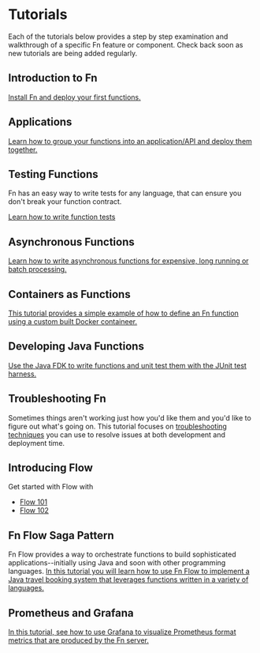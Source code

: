 # Tutorials

Each of the tutorials below provides a step by step
examination and walkthrough of a specific Fn feature
or component.  Check back soon as new tutorials
are being added regularly.

## Introduction to Fn

[Install Fn and deploy your first functions.](Introduction/README.md)

## Applications

[Learn how to group your functions into an application/API and deploy them together.](Apps/README.md) 

## Testing Functions

Fn has an easy way to write tests for any language, that can ensure you don't break your function contract.

[Learn how to write function tests](Testing/README.md)

## Asynchronous Functions

[Learn how to write asynchronous functions for expensive, long running or batch processing.](Async/README.md)

## Containers as Functions

[This tutorial provides a simple example of how to
define an Fn function using a custom built Docker containeer.](ContainerAsFunction/README.md)

## Developing Java Functions

[Use the Java FDK to write functions and unit test them with the JUnit test harness.](JavaFDKIntroduction//README.md)

## Troubleshooting Fn

Sometimes things aren't working just how you'd like them and you'd like to
figure out what's going on.  This tutorial focuses on [troubleshooting
techniques](Troubleshooting/README.md) you can use to resolve issues at both 
development and deployment time.

## Introducing Flow

Get started with Flow with 

* [Flow 101](Flow101)
* [Flow 102](Flow102)

## Fn Flow Saga Pattern

Fn Flow provides a way to orchestrate functions to build sophisticated applications--initially using Java and soon with other programming languages.  [In this tutorial you will learn how to use Fn Flow to implement a Java travel booking system that leverages functions written in a variety of languages.](FlowSaga)

## Prometheus and Grafana

[In this tutorial, see how to use Grafana to visualize Prometheus format
metrics that are produced by the Fn server.](grafana)
